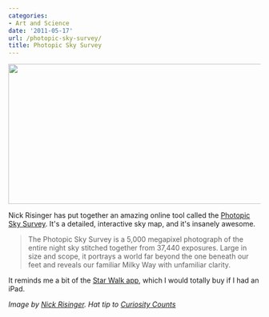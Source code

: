 ```yaml
---
categories:
- Art and Science
date: '2011-05-17'
url: /photopic-sky-survey/
title: Photopic Sky Survey
---
```


<img src="https://gomakethings.com/wp-content/uploads/2011/05/Photopic.jpg" alt="" title="Photopic" width="560" height="280" class="aligncenter size-medium wp-image-591" />

Nick Risinger has put together an amazing online tool called the <a href="http://skysurvey.org/">Photopic Sky Survey</a>. It's a detailed, interactive sky map, and it's insanely awesome.

<blockquote>The Photopic Sky Survey is a 5,000 megapixel photograph of the entire night sky stitched together from 37,440 exposures. Large in size and scope, it portrays a world far beyond the one beneath our feet and reveals our familiar Milky Way with unfamiliar clarity.</blockquote>

It reminds me a bit of the <a href="http://vitotechnology.com/star-walk.html">Star Walk app</a>, which I would totally buy if I had an iPad.

<em>Image by <a href="http://skysurvey.org/">Nick Risinger</a>. Hat tip to <a href="http://curiositycounts.com/post/5167278753/photopic-sky-survey-astounding-5000-megapixel">Curiosity Counts</a></em>
